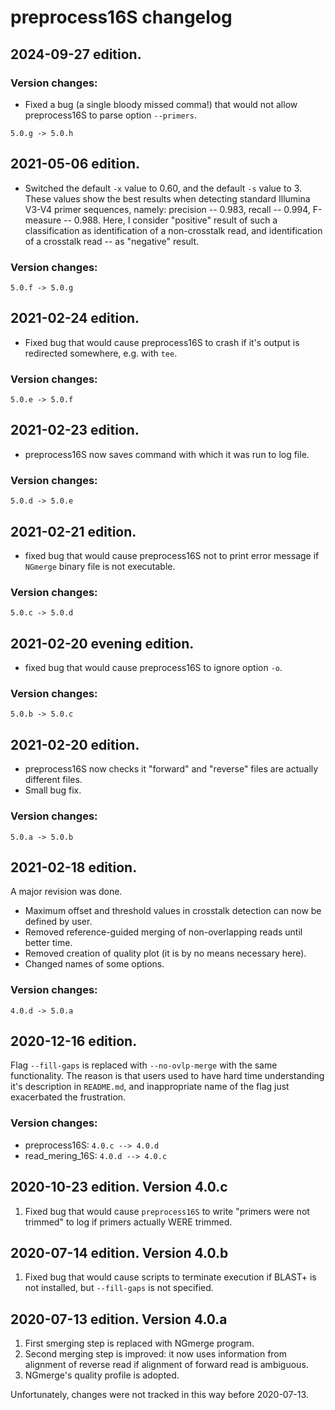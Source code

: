 # preprocess16S changelog

## 2024-09-27 edition.

### Version changes:

- Fixed a bug (a single bloody missed comma!) that would not allow preprocess16S to parse option `--primers`.

`5.0.g -> 5.0.h`

## 2021-05-06 edition.

- Switched the default `-x` value to 0.60, and the default `-s` value to 3. These values show the best results when detecting standard Illumina V3-V4 primer sequences, namely: precision -- 0.983, recall -- 0.994, F-measure -- 0.988. Here, I consider "positive" result of such a classification as identification of a non-crosstalk read, and identification of a crosstalk read -- as "negative" result.

### Version changes:

`5.0.f -> 5.0.g`

## 2021-02-24 edition.

- Fixed bug that would cause preprocess16S to crash if it's output is redirected somewhere, e.g. with `tee`.

### Version changes:

`5.0.e -> 5.0.f`

## 2021-02-23 edition.

- preprocess16S now saves command with which it was run to log file.

### Version changes:

`5.0.d -> 5.0.e`

## 2021-02-21 edition.

- fixed bug that would cause preprocess16S not to print error message if `NGmerge` binary file is not executable.

### Version changes:

`5.0.c -> 5.0.d`

## 2021-02-20 evening edition.

- fixed bug that would cause preprocess16S to ignore option `-o`.

### Version changes:

`5.0.b -> 5.0.c`

## 2021-02-20 edition.

- preprocess16S now checks it "forward" and "reverse" files are actually different files.
- Small bug fix.

### Version changes:

`5.0.a -> 5.0.b`

## 2021-02-18 edition.

A major revision was done.

- Maximum offset and threshold values in crosstalk detection can now be defined by user.
- Removed reference-guided merging of non-overlapping reads until better time.
- Removed creation of quality plot (it is by no means necessary here).
- Changed names of some options.

### Version changes:

`4.0.d -> 5.0.a`

## 2020-12-16 edition.

Flag `--fill-gaps` is replaced with `--no-ovlp-merge` with the same functionality. The reason is that users used to have hard time understanding it's description in `README.md`, and inappropriate name of the flag just exacerbated the frustration.

### Version changes:

- preprocess16S: `4.0.c --> 4.0.d`
- read_mering_16S: `4.0.d --> 4.0.c`

## 2020-10-23 edition. Version 4.0.c

1. Fixed bug that would cause `preprocess16S` to write "primers were not trimmed" to log if primers actually WERE trimmed.

## 2020-07-14 edition. Version 4.0.b

1. Fixed bug that would cause scripts to terminate execution if BLAST+ is not installed, but `--fill-gaps` is not specified.

## 2020-07-13 edition. Version 4.0.a

1. First smerging step is replaced with NGmerge program.
2. Second merging step is improved: it now uses information from alignment of reverse read if alignment of forward read is ambiguous.
3. NGmerge's quality profile is adopted.

Unfortunately, changes were not tracked in this way before 2020-07-13.